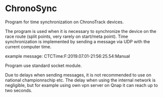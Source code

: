 # ChronoSync
Program for time synchronization on ChronoTrack devices.

The program is used when it is necessary to synchronize the device on the race route (split points, very rarely on start/meta point).
Time synchronization is implemented by sending a message via UDP with the current computer time. 

example message: CTCTime:F:2019.07.01-21:56:25.54:Manual

Program use standard socket module.

Due to delays when sending messages, it is not recommended to use on national championnschip etc.
The delay when using the internal network is negligible, but for example using own vpn server on Qnap it can reach up to two seconds. 
